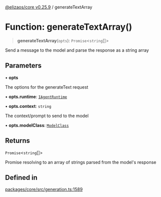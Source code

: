 [@elizaos/core v0.25.9](../index.md) / generateTextArray

# Function: generateTextArray()

> **generateTextArray**(`opts`): `Promise`\<`string`[]\>

Send a message to the model and parse the response as a string array

## Parameters

• **opts**

The options for the generateText request

• **opts.runtime**: [`IAgentRuntime`](../interfaces/IAgentRuntime.md)

• **opts.context**: `string`

The context/prompt to send to the model

• **opts.modelClass**: [`ModelClass`](../enumerations/ModelClass.md)

## Returns

`Promise`\<`string`[]\>

Promise resolving to an array of strings parsed from the model's response

## Defined in

[packages/core/src/generation.ts:1589](https://github.com/elizaOS/eliza/blob/main/packages/core/src/generation.ts#L1589)
